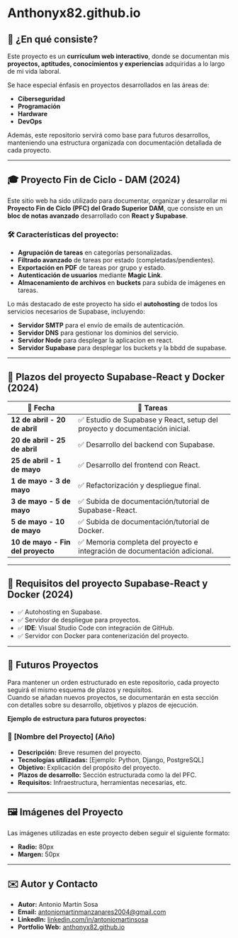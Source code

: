 # Anthonyx82.github.io

## 📌 ¿En qué consiste?

Este proyecto es un **currículum web interactivo**, donde se documentan mis **proyectos, aptitudes, conocimientos y experiencias** adquiridas a lo largo de mi vida laboral.  

Se hace especial énfasis en proyectos desarrollados en las áreas de:  
- **Ciberseguridad**
- **Programación**
- **Hardware**
- **DevOps**  

Además, este repositorio servirá como base para futuros desarrollos, manteniendo una estructura organizada con documentación detallada de cada proyecto.

---

## 🎓 **Proyecto Fin de Ciclo - DAM (2024)**  

Este sitio web ha sido utilizado para documentar, organizar y desarrollar mi **Proyecto Fin de Ciclo (PFC) del Grado Superior DAM**, que consiste en un **bloc de notas avanzado** desarrollado con **React y Supabase**.  

### **🛠️ Características del proyecto:**
- **Agrupación de tareas** en categorías personalizadas.  
- **Filtrado avanzado** de tareas por estado (completadas/pendientes).  
- **Exportación en PDF** de tareas por grupo y estado.  
- **Autenticación de usuarios** mediante **Magic Link**.  
- **Almacenamiento de archivos** en **buckets** para subida de imágenes en tareas.  

Lo más destacado de este proyecto ha sido el **autohosting** de todos los servicios necesarios de Supabase, incluyendo:  
- **Servidor SMTP** para el envío de emails de autenticación.  
- **Servidor DNS** para gestionar los dominios del servicio. 
- **Servidor Node** para desplegar la aplicacion en react.
- **Servidor Supabase** para desplegar los buckets y la bbdd de supabase. 

---

## **📅 Plazos del proyecto Supabase-React y Docker (2024)**  

| 📅 Fecha | 📌 Tareas |
|----------|-------------------------------|
| **12 de abril - 20 de abril** | ✅ Estudio de Supabase y React, setup del proyecto y documentación inicial. |
| **20 de abril - 25 de abril** | ✅ Desarrollo del backend con Supabase. |
| **25 de abril - 1 de mayo** | ✅ Desarrollo del frontend con React. |
| **1 de mayo - 3 de mayo** | ✅ Refactorización y despliegue final. |
| **3 de mayo - 5 de mayo** | ✅ Subida de documentación/tutorial de Supabase-React. |
| **5 de mayo - 10 de mayo** | ✅ Subida de documentación/tutorial de Docker. |
| **10 de mayo - Fin del proyecto** | ✅ Memoria completa del proyecto e integración de documentación adicional. |

---

## **📌 Requisitos del proyecto Supabase-React y Docker (2024)**  

- ✅ Autohosting en Supabase.  
- ✅ Servidor de despliegue para proyectos.  
- ✅ **IDE**: Visual Studio Code con integración de GitHub.  
- ✅ Servidor con Docker para contenerización del proyecto.  

---

## **🚀 Futuros Proyectos**  

Para mantener un orden estructurado en este repositorio, cada proyecto seguirá el mismo esquema de plazos y requisitos.  
Cuando se añadan nuevos proyectos, se documentarán en esta sección con detalles sobre su desarrollo, objetivos y plazos de ejecución.  

**Ejemplo de estructura para futuros proyectos:**  

### 📌 **[Nombre del Proyecto] (Año)**
- **Descripción:** Breve resumen del proyecto.  
- **Tecnologías utilizadas:** [Ejemplo: Python, Django, PostgreSQL]  
- **Objetivo:** Explicación del propósito del proyecto.  
- **Plazos de desarrollo:** Sección estructurada como la del PFC.  
- **Requisitos:** Infraestructura, herramientas necesarias, etc.  

---

## 🖼️ **Imágenes del Proyecto**
Las imágenes utilizadas en este proyecto deben seguir el siguiente formato:
- **Radio:** 80px  
- **Margen:** 50px  

---

## ✉️ **Autor y Contacto**  

- **Autor:** Antonio Martín Sosa  
- **Email:** [antoniomartinmanzanares2004@gmail.com](mailto:antoniomartinmanzanares2004@gmail.com)  
- **LinkedIn:** [linkedin.com/in/antoniomartinsosa](https://www.linkedin.com/in/antoniomartinsosa)  
- **Portfolio Web:** [anthonyx82.github.io](https://anthonyx82.github.io)  

